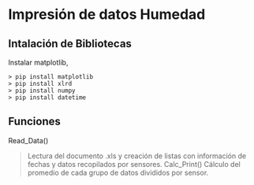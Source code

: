 # Impresión de datos Humedad
## Intalación de Bibliotecas
Instalar matplotlib, 
```
> pip install matplotlib
> pip install xlrd
> pip install numpy
> pip install datetime
```
## Funciones
Read_Data()
> Lectura del documento .xls y creación de listas con información de fechas y datos recopilados por sensores.
Calc_Print()
> Cálculo del promedio de cada grupo de datos divididos por sensor.
